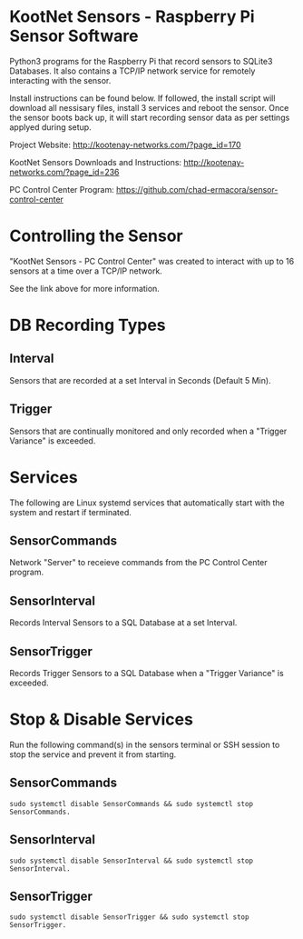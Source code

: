 # KootNet Sensors - Raspberry Pi Sensor Software
Python3 programs for the Raspberry Pi that record sensors to SQLite3 Databases.  It also contains a TCP/IP network service for remotely interacting with the sensor.

Install instructions can be found below.  If followed, the install script will download all nessisary files, install 3 services and reboot the sensor.  Once the sensor boots back up, it will start recording sensor data as per settings applyed during setup.

Project Website: http://kootenay-networks.com/?page_id=170

KootNet Sensors Downloads and Instructions: http://kootenay-networks.com/?page_id=236

PC Control Center Program: https://github.com/chad-ermacora/sensor-control-center


Controlling the Sensor
================================

"KootNet Sensors - PC Control Center" was created to interact with up to 16 sensors at a time over a TCP/IP network.

See the link above for more information.


DB Recording Types
====================

Interval
---------

Sensors that are recorded at a set Interval in Seconds (Default 5 Min).

Trigger
---------

Sensors that are continually monitored and only recorded when a "Trigger Variance" is exceeded.


Services
==========

The following are Linux systemd services that automatically start with the system and restart if terminated. 

SensorCommands
---------------

Network "Server" to receieve commands from the PC Control Center program.

SensorInterval
---------------

Records Interval Sensors to a SQL Database at a set Interval.

SensorTrigger
---------------

Records Trigger Sensors to a SQL Database when a "Trigger Variance" is exceeded.


Stop & Disable Services
==========================

Run the following command(s) in the sensors terminal or SSH session to stop the service and prevent it from starting.


SensorCommands
---------------

```
sudo systemctl disable SensorCommands && sudo systemctl stop SensorCommands.
```

SensorInterval
---------------

```
sudo systemctl disable SensorInterval && sudo systemctl stop SensorInterval.
```

SensorTrigger
---------------
```
sudo systemctl disable SensorTrigger && sudo systemctl stop SensorTrigger.
```
